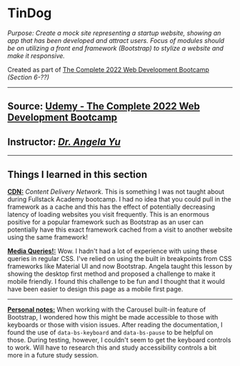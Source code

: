 # TinDog

_Purpose: Create a mock site representing a startup website, showing an app that has been developed and attract users. Focus of modules should be on utilizing a front end framework (Bootstrap) to stylize a website and make it responsive._

Created as part of <u>The Complete 2022 Web Development Bootcamp</u><br>_(Section 6-??)_

---

## Source: [Udemy - The Complete 2022 Web Development Bootcamp](https://www.udemy.com/course/the-complete-web-development-bootcamp/)

## Instructor: [_Dr. Angela Yu_](https://www.appbrewery.co/)

---

## Things I learned in this section

**<u>CDN:</u>** _Content Delivery Network_. This is something I was not taught about during Fullstack Academy bootcamp. I had no idea that you could pull in the framework as a cache and this has the effect of potentially decreasing latency of loading websites you visit frequently. This is an enormous positive for a popular framework such as Bootstrap as an user can potentially have this exact framework cached from a visit to another website using the same framework!

**<u>Media Queries!:</u>** Wow. I hadn't had a lot of experience with using these queries in regular CSS. I've relied on using the built in breakpoints from CSS frameworks like Material UI and now Bootstrap. Angela taught this lesson by showing the desktop first method and proposed a challenge to make it mobile friendly. I found this challenge to be fun and I thought that it would have been easier to design this page as a mobile first page.

---

**<u>Personal notes:</u>**
When working with the Carousel built-in feature of Bootstrap, I wondered how this might be made accessible to those with keyboards or those with vision issues. After reading the documentation, I found the use of `data-bs-keyboard` and `data-bs-pause` to be helpful on those. During testing, however, I couldn't seem to get the keyboard controls to work. Will have to research this and study accessibility controls a bit more in a future study session.
